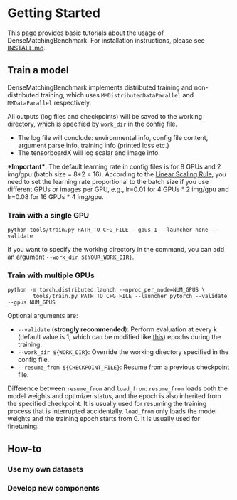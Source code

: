 # Getting Started

This page provides basic tutorials about the usage of DenseMatchingBenchmark.
For installation instructions, please see [INSTALL.md](INSTALL.md).


## Train a model

DenseMatchingBenchmark implements distributed training and non-distributed training,
which uses `MMDistributedDataParallel` and `MMDataParallel` respectively.

All outputs (log files and checkpoints) will be saved to the working directory,
which is specified by `work_dir` in the config file.

* The log file will conclude: environmental info, config file content, argument parse info, training info (printed loss etc.)
* The tensorboardX will log scalar and image info.

**\*Important\***: The default learning rate in config files is for 8 GPUs and 2 img/gpu (batch size = 8*2 = 16).
According to the [Linear Scaling Rule](https://arxiv.org/abs/1706.02677), you need to set the learning rate proportional to the batch size if you use different GPUs or images per GPU, e.g., lr=0.01 for 4 GPUs * 2 img/gpu and lr=0.08 for 16 GPUs * 4 img/gpu.

### Train with a single GPU

```shell
python tools/train.py PATH_TO_CFG_FILE --gpus 1 --launcher none --validate
```

If you want to specify the working directory in the command, you can add an argument `--work_dir ${YOUR_WORK_DIR}`.

### Train with multiple GPUs

```shell
python -m torch.distributed.launch --nproc_per_node=NUM_GPUS \
        tools/train.py PATH_TO_CFG_FILE --launcher pytorch --validate --gpus NUM_GPUS
```

Optional arguments are:

- `--validate` (**strongly recommended**): Perform evaluation at every k (default value is 1, which can be modified like [this](configs/PSMNet/)) epochs during the training.
- `--work_dir ${WORK_DIR}`: Override the working directory specified in the config file.
- `--resume_from ${CHECKPOINT_FILE}`: Resume from a previous checkpoint file.

Difference between `resume_from` and `load_from`:
`resume_from` loads both the model weights and optimizer status, and the epoch is also inherited from the specified checkpoint. It is usually used for resuming the training process that is interrupted accidentally.
`load_from` only loads the model weights and the training epoch starts from 0. It is usually used for finetuning.


## How-to

### Use my own datasets


### Develop new components

